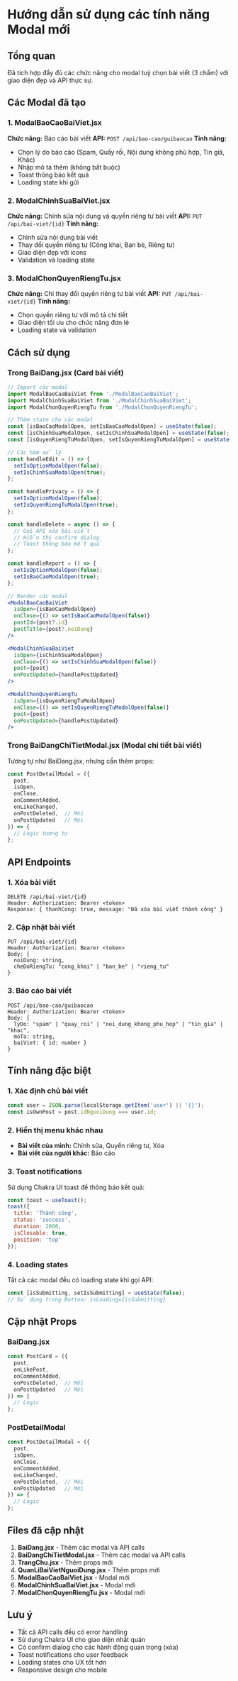 # Hướng dẫn sử dụng các tính năng Modal mới

## Tổng quan
Đã tích hợp đầy đủ các chức năng cho modal tuỳ chọn bài viết (3 chấm) với giao diện đẹp và API thực sự.

## Các Modal đã tạo

### 1. ModalBaoCaoBaiViet.jsx
**Chức năng:** Báo cáo bài viết
**API:** `POST /api/bao-cao/guibaocao`
**Tính năng:**
- Chọn lý do báo cáo (Spam, Quấy rối, Nội dung không phù hợp, Tin giả, Khác)
- Nhập mô tả thêm (không bắt buộc)
- Toast thông báo kết quả
- Loading state khi gửi

### 2. ModalChinhSuaBaiViet.jsx
**Chức năng:** Chỉnh sửa nội dung và quyền riêng tư bài viết
**API:** `PUT /api/bai-viet/{id}`
**Tính năng:**
- Chỉnh sửa nội dung bài viết
- Thay đổi quyền riêng tư (Công khai, Bạn bè, Riêng tư)
- Giao diện đẹp với icons
- Validation và loading state

### 3. ModalChonQuyenRiengTu.jsx
**Chức năng:** Chỉ thay đổi quyền riêng tư bài viết
**API:** `PUT /api/bai-viet/{id}`
**Tính năng:**
- Chọn quyền riêng tư với mô tả chi tiết
- Giao diện tối ưu cho chức năng đơn lẻ
- Loading state và validation

## Cách sử dụng

### Trong BaiDang.jsx (Card bài viết)
```jsx
// Import các modal
import ModalBaoCaoBaiViet from './ModalBaoCaoBaiViet';
import ModalChinhSuaBaiViet from './ModalChinhSuaBaiViet';
import ModalChonQuyenRiengTu from './ModalChonQuyenRiengTu';

// Thêm state cho các modal
const [isBaoCaoModalOpen, setIsBaoCaoModalOpen] = useState(false);
const [isChinhSuaModalOpen, setIsChinhSuaModalOpen] = useState(false);
const [isQuyenRiengTuModalOpen, setIsQuyenRiengTuModalOpen] = useState(false);

// Các hàm xử lý
const handleEdit = () => {
  setIsOptionModalOpen(false);
  setIsChinhSuaModalOpen(true);
};

const handlePrivacy = () => {
  setIsOptionModalOpen(false);
  setIsQuyenRiengTuModalOpen(true);
};

const handleDelete = async () => {
  // Gọi API xóa bài viết
  // Hiển thị confirm dialog
  // Toast thông báo kết quả
};

const handleReport = () => {
  setIsOptionModalOpen(false);
  setIsBaoCaoModalOpen(true);
};

// Render các modal
<ModalBaoCaoBaiViet
  isOpen={isBaoCaoModalOpen}
  onClose={() => setIsBaoCaoModalOpen(false)}
  postId={post?.id}
  postTitle={post?.noiDung}
/>

<ModalChinhSuaBaiViet
  isOpen={isChinhSuaModalOpen}
  onClose={() => setIsChinhSuaModalOpen(false)}
  post={post}
  onPostUpdated={handlePostUpdated}
/>

<ModalChonQuyenRiengTu
  isOpen={isQuyenRiengTuModalOpen}
  onClose={() => setIsQuyenRiengTuModalOpen(false)}
  post={post}
  onPostUpdated={handlePostUpdated}
/>
```

### Trong BaiDangChiTietModal.jsx (Modal chi tiết bài viết)
Tương tự như BaiDang.jsx, nhưng cần thêm props:
```jsx
const PostDetailModal = ({ 
  post, 
  isOpen, 
  onClose, 
  onCommentAdded, 
  onLikeChanged, 
  onPostDeleted,  // Mới
  onPostUpdated   // Mới
}) => {
  // Logic tương tự
};
```

## API Endpoints

### 1. Xóa bài viết
```
DELETE /api/bai-viet/{id}
Header: Authorization: Bearer <token>
Response: { thanhCong: true, message: "Đã xóa bài viết thành công" }
```

### 2. Cập nhật bài viết
```
PUT /api/bai-viet/{id}
Header: Authorization: Bearer <token>
Body: {
  noiDung: string,
  cheDoRiengTu: "cong_khai" | "ban_be" | "rieng_tu"
}
```

### 3. Báo cáo bài viết
```
POST /api/bao-cao/guibaocao
Header: Authorization: Bearer <token>
Body: {
  lyDo: "spam" | "quay_roi" | "noi_dung_khong_phu_hop" | "tin_gia" | "khac",
  moTa: string,
  baiViet: { id: number }
}
```

## Tính năng đặc biệt

### 1. Xác định chủ bài viết
```jsx
const user = JSON.parse(localStorage.getItem('user') || '{}');
const isOwnPost = post.idNguoiDung === user.id;
```

### 2. Hiển thị menu khác nhau
- **Bài viết của mình:** Chỉnh sửa, Quyền riêng tư, Xóa
- **Bài viết của người khác:** Báo cáo

### 3. Toast notifications
Sử dụng Chakra UI toast để thông báo kết quả:
```jsx
const toast = useToast();
toast({
  title: 'Thành công',
  status: 'success',
  duration: 2000,
  isClosable: true,
  position: 'top'
});
```

### 4. Loading states
Tất cả các modal đều có loading state khi gọi API:
```jsx
const [isSubmitting, setIsSubmitting] = useState(false);
// Sử dụng trong Button: isLoading={isSubmitting}
```

## Cập nhật Props

### BaiDang.jsx
```jsx
const PostCard = ({ 
  post, 
  onLikePost, 
  onCommentAdded, 
  onPostDeleted,  // Mới
  onPostUpdated   // Mới
}) => {
  // Logic
};
```

### PostDetailModal
```jsx
const PostDetailModal = ({ 
  post, 
  isOpen, 
  onClose, 
  onCommentAdded, 
  onLikeChanged, 
  onPostDeleted,  // Mới
  onPostUpdated   // Mới
}) => {
  // Logic
};
```

## Files đã cập nhật

1. **BaiDang.jsx** - Thêm các modal và API calls
2. **BaiDangChiTietModal.jsx** - Thêm các modal và API calls
3. **TrangChu.jsx** - Thêm props mới
4. **QuanLiBaiVietNguoiDung.jsx** - Thêm props mới
5. **ModalBaoCaoBaiViet.jsx** - Modal mới
6. **ModalChinhSuaBaiViet.jsx** - Modal mới
7. **ModalChonQuyenRiengTu.jsx** - Modal mới

## Lưu ý

- Tất cả API calls đều có error handling
- Sử dụng Chakra UI cho giao diện nhất quán
- Có confirm dialog cho các hành động quan trọng (xóa)
- Toast notifications cho user feedback
- Loading states cho UX tốt hơn
- Responsive design cho mobile 